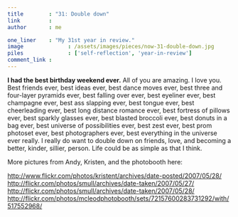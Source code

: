 ```yaml
---
title        : "31: Double down"
link         : 
author       : me

one_liner    : "My 31st year in review."
image			   : /assets/images/pieces/now-31-double-down.jpg
piles			   : ['self-reflection', 'year-in-review']
comment_link : 
---
```


**I had the best birthday weekend ever.**  All of you are amazing.  I love you.  Best friends ever, best ideas ever, best dance moves ever, best three and four-layer pyramids ever, best falling over ever, best eyeliner ever, best champagne ever, best ass slapping ever, best tongue ever, best cheerleading ever, best long distance romance ever, best fortress of pillows ever, best sparkly glasses ever, best blasted broccoli ever, best donuts in a bag ever, best universe of possibilities ever, best zest ever, best prom photoset ever, best photographers ever, best everything in the universe ever really.  I really do want to double down on friends, love, and becoming a better, kinder, sillier, person.  Life could be as simple as that I think.

More pictures from Andy, Kristen, and the photobooth here:

http://www.flickr.com/photos/kristent/archives/date-posted/2007/05/28/
http://flickr.com/photos/smull/archives/date-taken/2007/05/27/
http://flickr.com/photos/smull/archives/date-taken/2007/05/28/
http://flickr.com/photos/mcleodphotobooth/sets/72157600283731292/with/517552968/
